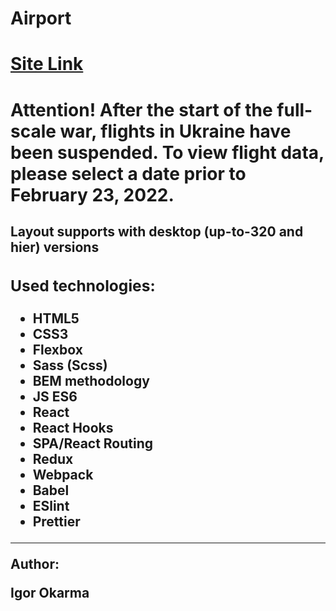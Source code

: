 # Airport

<h1> <a href='https://astounding-conkies-24195b.netlify.app'>Site Link</a> </h1>

# Attention! After the start of the full-scale war, flights in Ukraine have been suspended. To view flight data, please select a date prior to February 23, 2022.

<h2> Layout supports with desktop (up-to-320 and hier) versions<h12>

<h3>Used technologies:</h3>
<ul>
  <li>HTML5</li>
  <li>CSS3</li>  
  <li>Flexbox</li>  
  <li>Sass (Scss)</li>  
  <li>BEM methodology</li>   
  <li>JS ES6</li>
  <li>React</li>
  <li>React Hooks</li>
  <li>SPA/React Routing</li>
  <li>Redux</li>
  <li>Webpack</li>
  <li>Babel</li>
  <li>ESlint</li>
  <li>Prettier</li>
</ul>

<hr>

Author:

<b>Igor Okarma</b>
